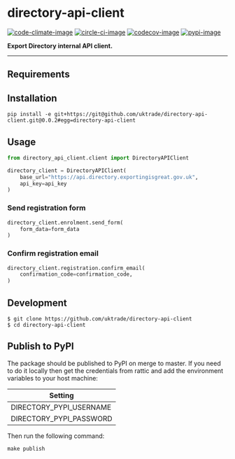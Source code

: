 # directory-api-client

[![code-climate-image]][code-climate]
[![circle-ci-image]][circle-ci]
[![codecov-image]][codecov]
[![pypi-image]][pypi]

**Export Directory internal API client.**

---

## Requirements

## Installation

```shell
pip install -e git+https://git@github.com/uktrade/directory-api-client.git@0.0.2#egg=directory-api-client
```

## Usage

```python
from directory_api_client.client import DirectoryAPIClient

directory_client = DirectoryAPIClient(
    base_url="https://api.directory.exportingisgreat.gov.uk",
    api_key=api_key
)
```

### Send registration form

```python
directory_client.enrolment.send_form(
    form_data=form_data
)
```

### Confirm registration email

```python
directory_client.registration.confirm_email(
    confirmation_code=confirmation_code,
)
```

## Development

    $ git clone https://github.com/uktrade/directory-api-client
    $ cd directory-api-client

## Publish to PyPI

The package should be published to PyPI on merge to master. If you need to do it locally then get the credentials from rattic and add the environment variables to your host machine:

| Setting                     |
| --------------------------- |
| DIRECTORY_PYPI_USERNAME     |
| DIRECTORY_PYPI_PASSWORD     |


Then run the following command:

    make publish


[code-climate-image]: https://codeclimate.com/github/uktrade/directory-api-client/badges/issue_count.svg
[code-climate]: https://codeclimate.com/github/uktrade/directory-api-client

[circle-ci-image]: https://circleci.com/gh/uktrade/directory-api-client/tree/master.svg?style=svg
[circle-ci]: https://circleci.com/gh/uktrade/directory-api-client/tree/master

[codecov-image]: https://codecov.io/gh/uktrade/directory-api-client/branch/master/graph/badge.svg
[codecov]: https://codecov.io/gh/uktrade/directory-api-client

[pypi-image]: https://badge.fury.io/py/directory-api-client.svg
[pypi]: https://badge.fury.io/py/directory-api-client
